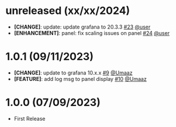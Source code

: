 <!-- unreleased Start -->
# unreleased (xx/xx/2024)

- **[CHANGE]**: update: update grafana to 20.3.3 [#23](https://github.com/intergral/deep/pull/23) [@user](https://github.com/user)
- **[ENHANCEMENT]**: panel: fix scaling issues on panel [#24](https://github.com/intergral/deep/pull/24) [@user](https://github.com/user)

<!-- unreleased END -->

<!-- 1.0.1 Start -->
# 1.0.1 (09/11/2023)

- **[CHANGE]**: update to grafana 10.x.x [#9](https://github.com/intergral/deep/pull/9) [@Umaaz](https://github.com/Umaaz)
- **[FEATURE]**: add log msg to panel display [#10](https://github.com/intergral/deep/pull/10) [@Umaaz](https://github.com/Umaaz)

<!-- 1.0.1 END -->

<!-- 1.0.0 Start -->
# 1.0.0 (07/09/2023)

 - First Release
 
<!-- 1.0.0 END -->

<!-- unreleased Start -->
<!-- Template START
# unreleased (xx/xx/2024)

- **[CHANGE]**: description [#PRid](https://github.com/intergral/deep/pull/PRid) [@user](https://github.com/user)
- **[FEATURE]**: description [#PRid](https://github.com/intergral/deep/pull/PRid) [@user](https://github.com/user)
- **[ENHANCEMENT]**: description [#PRid](https://github.com/intergral/deep/pull/PRid) [@user](https://github.com/user)
- **[BUGFIX]**: description [#PRid](https://github.com/intergral/deep/pull/PRid) [@user](https://github.com/user)
Template END -->
<!-- unreleased END -->
